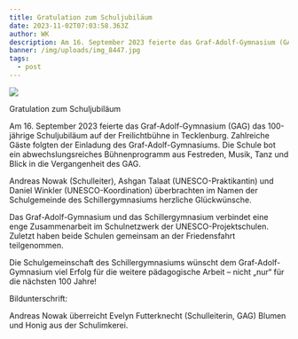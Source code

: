 ```yaml
---
title: Gratulation zum Schuljubiläum
date: 2023-11-02T07:03:58.363Z
author: WK
description: Am 16. September 2023 feierte das Graf-Adolf-Gymnasium (GAG)
banner: /img/uploads/img_8447.jpg
tags:
  - post
---
```

![](/img/uploads/chor.jpeg)

Gratulation zum Schuljubiläum



Am 16. September 2023 feierte das Graf-Adolf-Gymnasium (GAG) das 100-jährige Schuljubiläum auf der Freilichtbühne in Tecklenburg. Zahlreiche Gäste folgten der Einladung des Graf-Adolf-Gymnasiums. Die Schule bot ein abwechslungsreiches Bühnenprogramm aus Festreden, Musik, Tanz und Blick in die Vergangenheit des GAG.  



Andreas Nowak (Schulleiter), Ashgan Talaat (UNESCO-Praktikantin) und Daniel Winkler (UNESCO-Koordination) überbrachten im Namen der Schulgemeinde des Schillergymnasiums herzliche Glückwünsche.



Das Graf-Adolf-Gymnasium und das Schillergymnasium verbindet eine enge Zusammenarbeit im Schulnetzwerk der UNESCO-Projektschulen. Zuletzt haben beide Schulen gemeinsam an der Friedensfahrt teilgenommen. 



Die Schulgemeinschaft des Schillergymnasiums wünscht dem Graf-Adolf-Gymnasium viel Erfolg für die weitere pädagogische Arbeit – nicht „nur“ für die nächsten 100 Jahre!





Bildunterschrift:

Andreas Nowak überreicht Evelyn Futterknecht (Schulleiterin, GAG) Blumen und Honig aus der Schulimkerei.